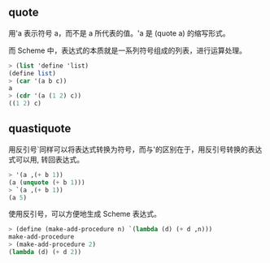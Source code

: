 ## quote
用'a 表示符号 a，而不是 a 所代表的值。'a 是 (quote a) 的缩写形式。

而 Scheme 中，表达式的本质就是一系列符号组成的列表，进行运算处理。

```scheme
> (list 'define 'list)
(define list)
> (car '(a b c))
a
> (cdr '(a (1 2) c))
((1 2) c)
```

## quastiquote
用反引号\`同样可以将表达式转换为符号，而与'的区别在于，用反引号转换的表达式可以用, 转回表达式。
```scheme
> '(a ,(+ b 1))
(a (unquote (+ b 1)))
> `(a ,(+ b 1))
(a 5)
```
使用反引号，可以方便地生成 Scheme 表达式。
```scheme
> (define (make-add-procedure n) `(lambda (d) (+ d ,n)))
make-add-procedure
> (make-add-procedure 2)
(lambda (d) (+ d 2))
```